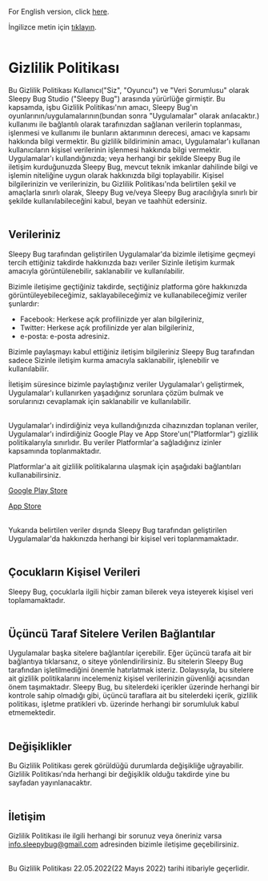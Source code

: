 For English version, click [here](../../games/privacy/privacyPolicy.md).

İngilizce metin için [tıklayın](../../games/privacy/privacyPolicy.md).
<br><br>
# Gizlilik Politikası

Bu Gizlilik Politikası Kullanıcı("Siz", "Oyuncu") ve "Veri Sorumlusu" olarak Sleepy Bug Studio ("Sleepy Bug") arasında yürürlüğe girmiştir. Bu kapsamda, işbu Gizlilik Politikası'nın amacı, Sleepy Bug'ın oyunlarının/uygulamalarının(bundan sonra "Uygulamalar" olarak anılacaktır.) kullanımı ile bağlantılı olarak tarafınızdan sağlanan verilerin toplanması, işlenmesi ve kullanımı ile bunların aktarımının derecesi, amacı ve kapsamı hakkında bilgi vermektir. Bu gizlilik bildiriminin amacı, Uygulamalar'ı kullanan kullanıcıların kişisel verilerinin işlenmesi hakkında bilgi vermektir. Uygulamalar'ı kullandığınızda; veya herhangi bir şekilde Sleepy Bug ile iletişim kurduğunuzda Sleepy Bug, mevcut teknik imkanlar dahilinde bilgi ve işlemin niteliğine uygun olarak hakkınızda bilgi toplayabilir. Kişisel bilgilerinizin ve verilerinizin, bu Gizlilik Politikası'nda belirtilen şekil ve amaçlarla sınırlı olarak, Sleepy Bug ve/veya Sleepy Bug aracılığıyla sınırlı bir şekilde kullanılabileceğini kabul, beyan ve taahhüt edersiniz. 
<br><br>

## Verileriniz

Sleepy Bug tarafından geliştirilen Uygulamalar'da bizimle iletişime geçmeyi tercih ettiğiniz takdirde hakkınızda bazı veriler Sizinle iletişim kurmak amacıyla görüntülenebilir, saklanabilir ve kullanılabilir.

Bizimle iletişime geçtiğiniz takdirde, seçtiğiniz platforma göre hakkınızda görüntüleyebileceğimiz, saklayabileceğimiz ve kullanabileceğimiz veriler şunlardır:
- Facebook: Herkese açık profilinizde yer alan bilgileriniz,
- Twitter: Herkese açık profilinizde yer alan bilgileriniz,
- e-posta: e-posta adresiniz.

Bizimle paylaşmayı kabul ettiğiniz iletişim bilgileriniz Sleepy Bug tarafından sadece Sizinle iletişim kurma amacıyla saklanabilir, işlenebilir ve kullanılabilir.

İletişim süresince bizimle paylaştığınız veriler Uygulamalar'ı geliştirmek, Uygulamalar'ı kullanırken yaşadığınız sorunlara çözüm bulmak ve sorularınızı cevaplamak için saklanabilir ve kullanılabilir.
<br><br>

Uygulamalar'ı indirdiğiniz veya kullandığınızda cihazınızdan toplanan veriler, Uygulamalar'ı indirdiğiniz Google Play ve App Store'un("Platformlar") gizlilik politikalarıyla sınırlıdır. Bu veriler Platformlar'a sağladığınız izinler kapsamında toplanmaktadır.

Platformlar'a ait gizlilik politikalarına ulaşmak için aşağıdaki bağlantıları kullanabilirsiniz.

[Google Play Store](https://policies.google.com/privacy?hl=tr-TR)

[App Store](https://www.apple.com/tr/legal/privacy/tr/)
<br><br>

Yukarıda belirtilen veriler dışında Sleepy Bug tarafından geliştirilen Uygulamalar'da hakkınızda herhangi bir kişisel veri toplanmamaktadır.
<br><br>

## Çocukların Kişisel Verileri

Sleepy Bug, çocuklarla ilgili hiçbir zaman bilerek veya isteyerek kişisel veri toplamamaktadır.
<br><br>

## Üçüncü Taraf Sitelere Verilen Bağlantılar

Uygulamalar başka sitelere bağlantılar içerebilir. Eğer üçüncü tarafa ait bir bağlantıya tıklarsanız, o siteye yönlendirilirsiniz. Bu sitelerin Sleepy Bug tarafından işletilmediğini önemle hatırlatmak isteriz. Dolayısıyla, bu sitelere ait gizlilik politikalarını incelemeniz kişisel verilerinizin güvenliği açısından önem taşımaktadır. Sleepy Bug, bu sitelerdeki içerikler üzerinde herhangi bir kontrole sahip olmadığı gibi, üçüncü taraflara ait bu sitelerdeki içerik, gizlilik politikası, işletme pratikleri vb. üzerinde herhangi bir sorumluluk kabul etmemektedir.
<br><br>

## Değişiklikler

Bu Gizlilik Politikası gerek görüldüğü durumlarda değişikliğe uğrayabilir. Gizlilik Politikası'nda herhangi bir değişiklik olduğu takdirde yine bu sayfadan yayınlanacaktır.
<br><br>

## İletişim

Gizlilik Politikası ile ilgili herhangi bir sorunuz veya öneriniz varsa [info.sleepybug@gmail.com](mailto:info.sleepybug@gmail.com) adresinden bizimle iletişime geçebilirsiniz.
<br><br>

Bu Gizlilik Politikası 22.05.2022(22 Mayıs 2022) tarihi itibariyle geçerlidir.
